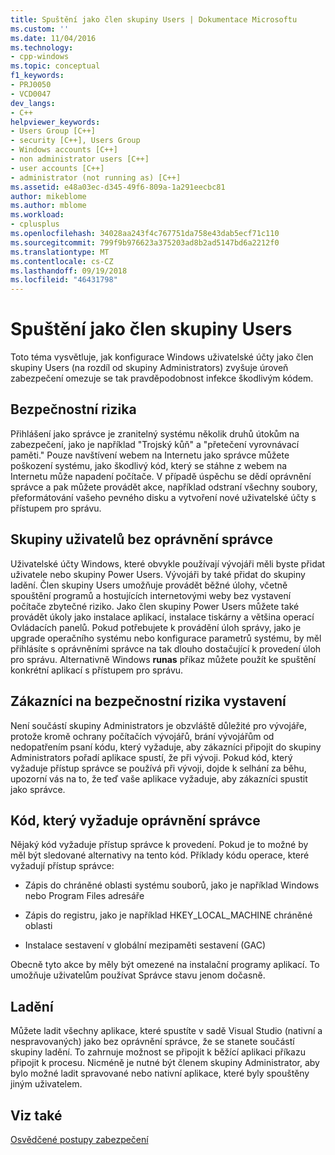 ```yaml
---
title: Spuštění jako člen skupiny Users | Dokumentace Microsoftu
ms.custom: ''
ms.date: 11/04/2016
ms.technology:
- cpp-windows
ms.topic: conceptual
f1_keywords:
- PRJ0050
- VCD0047
dev_langs:
- C++
helpviewer_keywords:
- Users Group [C++]
- security [C++], Users Group
- Windows accounts [C++]
- non administrator users [C++]
- user accounts [C++]
- administrator (not running as) [C++]
ms.assetid: e48a03ec-d345-49f6-809a-1a291eecbc81
author: mikeblome
ms.author: mblome
ms.workload:
- cplusplus
ms.openlocfilehash: 34028aa243f4c767751da758e43dab5ecf71c110
ms.sourcegitcommit: 799f9b976623a375203ad8b2ad5147bd6a2212f0
ms.translationtype: MT
ms.contentlocale: cs-CZ
ms.lasthandoff: 09/19/2018
ms.locfileid: "46431798"
---
```

# <a name="running-as-a-member-of-the-users-group"></a>Spuštění jako člen skupiny Users

Toto téma vysvětluje, jak konfigurace Windows uživatelské účty jako člen skupiny Users (na rozdíl od skupiny Administrators) zvyšuje úroveň zabezpečení omezuje se tak pravděpodobnost infekce škodlivým kódem.

## <a name="security-risks"></a>Bezpečnostní rizika

Přihlášení jako správce je zranitelný systému několik druhů útokům na zabezpečení, jako je například "Trojský kůň" a "přetečení vyrovnávací paměti." Pouze navštívení webem na Internetu jako správce můžete poškození systému, jako škodlivý kód, který se stáhne z webem na Internetu může napadení počítače. V případě úspěchu se dědí oprávnění správce a pak můžete provádět akce, například odstraní všechny soubory, přeformátování vašeho pevného disku a vytvoření nové uživatelské účty s přístupem pro správu.

## <a name="non-administrator-user-groups"></a>Skupiny uživatelů bez oprávnění správce

Uživatelské účty Windows, které obvykle používají vývojáři měli byste přidat uživatele nebo skupiny Power Users. Vývojáři by také přidat do skupiny ladění. Člen skupiny Users umožňuje provádět běžné úlohy, včetně spouštění programů a hostujících internetovými weby bez vystavení počítače zbytečné riziko. Jako člen skupiny Power Users můžete také provádět úkoly jako instalace aplikací, instalace tiskárny a většina operací Ovládacích panelů. Pokud potřebujete k provádění úloh správy, jako je upgrade operačního systému nebo konfigurace parametrů systému, by měl přihlásíte s oprávněními správce na tak dlouho dostačující k provedení úloh pro správu. Alternativně Windows **runas** příkaz můžete použít ke spuštění konkrétní aplikací s přístupem pro správu.

## <a name="exposing-customers-to-security-risks"></a>Zákazníci na bezpečnostní rizika vystavení

Není součástí skupiny Administrators je obzvláště důležité pro vývojáře, protože kromě ochrany počítačích vývojářů, brání vývojářům od nedopatřením psaní kódu, který vyžaduje, aby zákazníci připojit do skupiny Administrators pořadí aplikace spustí, že při vývoji. Pokud kód, který vyžaduje přístup správce se používá při vývoji, dojde k selhání za běhu, upozorní vás na to, že teď vaše aplikace vyžaduje, aby zákazníci spustit jako správce.

## <a name="code-that-requires-administrator-privileges"></a>Kód, který vyžaduje oprávnění správce

Nějaký kód vyžaduje přístup správce k provedení. Pokud je to možné by měl být sledované alternativy na tento kód. Příklady kódu operace, které vyžadují přístup správce:

- Zápis do chráněné oblasti systému souborů, jako je například Windows nebo Program Files adresáře

- Zápis do registru, jako je například HKEY_LOCAL_MACHINE chráněné oblasti

- Instalace sestavení v globální mezipaměti sestavení (GAC)

Obecně tyto akce by měly být omezené na instalační programy aplikací. To umožňuje uživatelům používat Správce stavu jenom dočasně.

## <a name="debugging"></a>Ladění

Můžete ladit všechny aplikace, které spustíte v sadě Visual Studio (nativní a nespravovaných) jako bez oprávnění správce, že se stanete součástí skupiny ladění. To zahrnuje možnost se připojit k běžící aplikaci příkazu připojit k procesu. Nicméně je nutné být členem skupiny Administrator, aby bylo možné ladit spravované nebo nativní aplikace, které byly spouštěny jiným uživatelem.

## <a name="see-also"></a>Viz také

[Osvědčené postupy zabezpečení](security-best-practices-for-cpp.md)